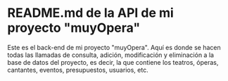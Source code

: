# README.md de la API de mi proyecto "muyOpera"

Este es el back-end de mi proyecto "muyOpera". Aquí es donde se hacen todas las llamadas de consulta, adición, modificación y eliminación a la base de datos del proyecto, es decir, la que contiene los teatros, óperas, cantantes, eventos, presupuestos, usuarios, etc.
